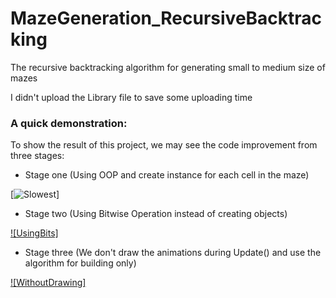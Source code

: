 # MazeGeneration_RecursiveBacktracking
The recursive backtracking algorithm for generating small to medium size of mazes

I didn't upload the Library file to save some uploading time

### A quick demonstration:
To show the result of this project, we may see the code improvement from three stages:

* Stage one (Using OOP and create instance for each cell in the maze)

[![Slowest](https://github.com/YuzhouGuo/MazeGeneration_RecursiveBacktracking/tree/master/VIdeo_Demos/slowest.gif)]

* Stage two (Using Bitwise Operation instead of creating objects)

[![UsingBits]](https://github.com/YuzhouGuo/MazeGeneration_RecursiveBacktracking/tree/master/VIdeo_Demos/usingBits.gif)

* Stage three (We don't draw the animations during Update() and use the algorithm for building only)

[![WithoutDrawing]](https://github.com/YuzhouGuo/MazeGeneration_RecursiveBacktracking/tree/master/VIdeo_Demos/withoutDrawing.gif)
